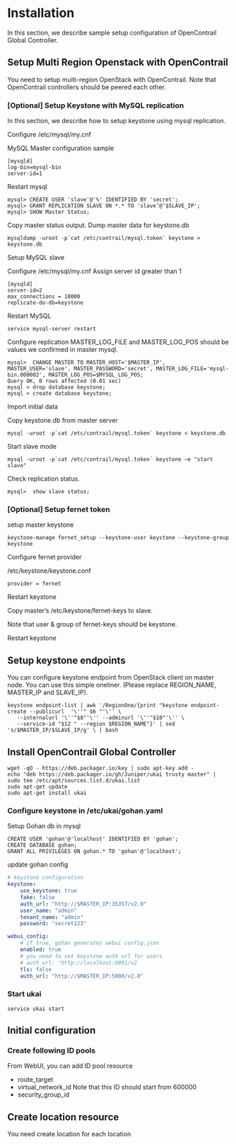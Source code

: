 # Installation

In this section, we describe sample setup configuration of
OpenContrail Global Controller.

## Setup Multi Region Openstack with OpenContrail

You need to setup multi-region OpenStack with OpenContrail.
Note that OpenContrail controllers should be peered each other.

### [Optional] Setup Keystone with MySQL replication

In this section, we describe how to setup keystone using mysql replication.

Configure /etc/mysql/my.cnf

MySQL Master configuration sample

```
[mysqld]
log-bin=mysql-bin
server-id=1
```

Restart mysql

```
mysql> CREATE USER 'slave'@'%' IDENTIFIED BY 'secret';
mysql> GRANT REPLICATION SLAVE ON *.* TO 'slave’@’$SLAVE_IP';
mysql> SHOW Master Status;
```

Copy master status output.
Dump master data for keystone.db

```
mysqldump -uroot -p`cat /etc/contrail/mysql.token` keystone > keystone.db
```

Setup MySQL slave

Configure /etc/mysql/my.cnf
Assign server id greater than 1

```
[mysqld]
server-id=2
max_connections = 10000
replicate-do-db=keystone
```

Restart MySQL

```
service mysql-server restart
```

Configure replication
MASTER_LOG_FILE and MASTER_LOG_POS should be values we confirmed in master mysql.

```
mysql>  CHANGE MASTER TO MASTER_HOST='$MASTER_IP', MASTER_USER='slave', MASTER_PASSWORD='secret', MASTER_LOG_FILE='mysql-bin.000002', MASTER_LOG_POS=$MYSQL_LOG_POS;
Query OK, 0 rows affected (0.01 sec)
mysql > drop database keystone;
mysql > create database keystone;
```

Import initial data

Copy keystone.db from master server

```
mysql -uroot -p`cat /etc/contrail/mysql.token` keystone < keystone.db
```

Start slave mode

```
mysql -uroot -p`cat /etc/contrail/mysql.token` keystone –e "start slave"
```

Check replication status.

```
mysql>  show slave status;
```

### [Optional] Setup fernet token

setup master keystone

```
keystone-manage fernet_setup --keystone-user keystone --keystone-group keystone
```

Configure fernet provider

/etc/keystone/keystone.conf

```
provider = fernet
```

Restart keystone

Copy master’s /etc/keystone/fernet-keys to slave.

Note that user & group of fernet-keys should be keystone.

Restart keystone


## Setup keystone endpoints

You can configure keystone endpoint from OpenStack client on master node.
You can use this simple oneliner. (Please replace REGION_NAME, MASTER_IP and SLAVE_IP).

```
keystone endpoint-list | awk '/RegionOne/{print "keystone endpoint-create --publicurl  '\''" $6 "'\'' \
   --internalurl '\''"$8"'\'' --adminurl '\''"$10"'\'' \
   --service-id "$12 " --region $REGION_NAME"}' | sed 's/$MASTER_IP/$SLAVE_IP/g' \ | bash
```

## Install OpenContrail Global Controller

```
wget -qO - https://deb.packager.io/key | sudo apt-key add -
echo "deb https://deb.packager.io/gh/Juniper/ukai trusty master" | sudo tee /etc/apt/sources.list.d/ukai.list
sudo apt-get update
sudo apt-get install ukai
```

### Configure keystone in /etc/ukai/gohan.yaml


Setup Gohan db in mysql

```
CREATE USER 'gohan'@'localhost' IDENTIFIED BY 'gohan';
CREATE DATABASE gohan;
GRANT ALL PRIVILEGES ON gohan.* TO 'gohan'@'localhost';
```

update gohan config

``` yaml
# keystone configuration
keystone:
    use_keystone: true
    fake: false
    auth_url: "http://$MASTER_IP:35357/v2.0"
    user_name: "admin"
    tenant_name: "admin"
    password: "secret123"

webui_config:
    # if true, gohan generates webui config.json
    enabled: true
    # you need to set keystone auth url for users
    # auth_url: "http://localhost:9091/v2
    tls: false
    auth_url: "http://$MASTER_IP:5000/v2.0"
```

### Start ukai

```
service ukai start
```

## Initial configuration

### Create following ID pools

From WebUI, you can add ID pool resource

- route_target
- virtual_network_id   Note that this ID should start from 600000
- security_group_id

## Create location resource

You need create location for each location